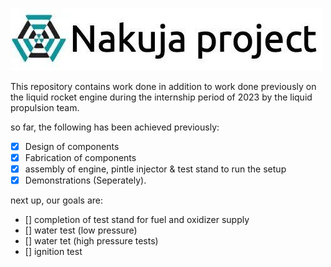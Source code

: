 ![Alt text](./resources/images/Nakuja%20Logo.jpg?raw=true "Title")

This repository contains work done in addition to work done previously on the liquid rocket engine during the internship period of 2023 by the liquid propulsion team.

so far, the following has been achieved previously:
- [x] Design of components
- [x] Fabrication of components
- [x] assembly of engine, pintle injector & test stand to run the setup
- [x] Demonstrations (Seperately).

next up, our goals are:
- [] completion of test stand for fuel and oxidizer supply
- [] water test (low pressure)
- [] water tet (high pressure tests)
- [] ignition test